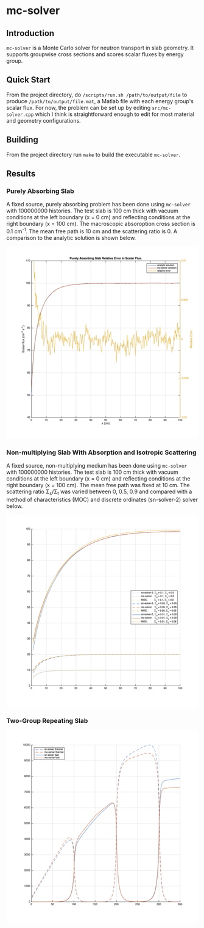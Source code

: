 # mc-solver

## Introduction
`mc-solver` is a Monte Carlo solver for neutron transport in slab geometry. It supports groupwise cross sections and scores scalar fluxes by energy group.

## Quick Start
From the project directory, do `/scripts/run.sh /path/to/output/file` to produce `/path/to/output/file.mat`, a Matlab file with each energy group's scalar flux. For now, the problem can be set up by editing `src/mc-solver.cpp` which I think is straightforward enough to edit for most material and geometry configurations.

## Building
From the project directory run `make` to build the executable `mc-solver`.

## Results
### Purely Absorbing Slab
A fixed source, purely absorbing problem has been done using `mc-solver` with 100000000 histories. The test slab is 100 cm thick with vacuum conditions at the left boundary (x = 0 cm) and reflecting conditions at the right boundary (x = 100 cm). The macroscopic absoroption cross section is 0.1 cm<sup>-1</sup>. The mean free path is 10 cm and the scattering ratio is 0. A comparison to the analytic solution is shown below.

![analytic-comparison](https://raw.githubusercontent.com/agtumulak/mc-solver/master/assets/analytic-comparison.png)

### Non-multiplying Slab With Absorption and Isotropic Scattering
A fixed source, non-multiplying medium has been done using `mc-solver` with 100000000 histories. The test slab is 100 cm thick with vacuum conditions at the left boundary (x = 0 cm) and reflecting conditions at the right boundary (x = 100 cm). The mean free path was fixed at 10 cm. The scattering ratio Σ<sub>s</sub>/Σ<sub>t</sub> was varied between 0, 0.5, 0.9 and compared with a method of characteristics (MOC) and discrete ordinates (sn-solver-2) solver below.

![moc-comparison](https://raw.githubusercontent.com/agtumulak/mc-solver/master/assets/scattering-ratio-comparison.png)

### Two-Group Repeating Slab

![moc-comparison](https://raw.githubusercontent.com/agtumulak/mc-solver/master/assets/repeating-slab-comparison.png)
